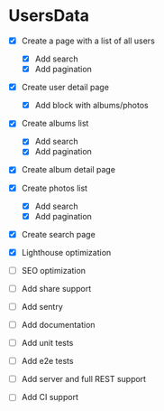 # UsersData

- [x] Create a page with a list of all users
  - [x] Add search
  - [x] Add pagination
  
- [x] Create user detail page
  - [x] Add block with albums/photos
  
- [X] Create albums list
  - [x] Add search
  - [x] Add pagination
  
- [x] Create album detail page

- [x] Create photos list
  - [x] Add search
  - [x] Add pagination

- [x] Create search page

- [x] Lighthouse optimization

- [ ] SEO optimization

- [ ] Add share support

- [ ] Add sentry

- [ ] Add documentation

- [ ] Add unit tests
- [ ] Add e2e tests

- [ ] Add server and full REST support

- [ ] Add CI support